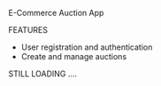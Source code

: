 E-Commerce Auction App


FEATURES 
- User registration and authentication
- Create and manage auctions


STILL LOADING ....
